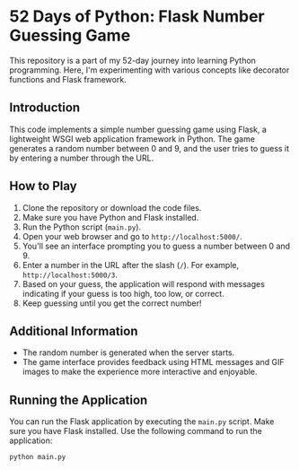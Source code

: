 # 52 Days of Python: Flask Number Guessing Game

This repository is a part of my 52-day journey into learning Python programming. Here, I'm experimenting with various concepts like decorator functions and Flask framework.

## Introduction

This code implements a simple number guessing game using Flask, a lightweight WSGI web application framework in Python. The game generates a random number between 0 and 9, and the user tries to guess it by entering a number through the URL.

## How to Play

1. Clone the repository or download the code files.
2. Make sure you have Python and Flask installed.
3. Run the Python script (`main.py`).
4. Open your web browser and go to `http://localhost:5000/`.
5. You'll see an interface prompting you to guess a number between 0 and 9.
6. Enter a number in the URL after the slash (`/`). For example, `http://localhost:5000/3`.
7. Based on your guess, the application will respond with messages indicating if your guess is too high, too low, or correct.
8. Keep guessing until you get the correct number!

## Additional Information

- The random number is generated when the server starts.
- The game interface provides feedback using HTML messages and GIF images to make the experience more interactive and enjoyable.


## Running the Application

You can run the Flask application by executing the `main.py` script. Make sure you have Flask installed. Use the following command to run the application:

```bash
python main.py
